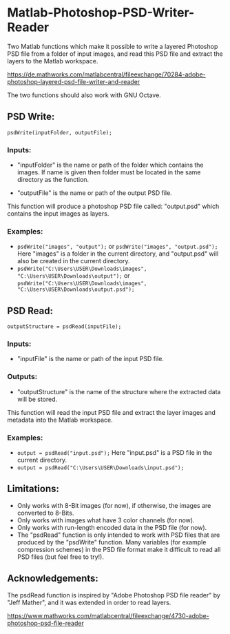 # Matlab-Photoshop-PSD-Writer-Reader
Two Matlab functions which make it possible to write a layered Photoshop PSD file from a folder of input images, and read this PSD file and extract the layers to the Matlab workspace.

https://de.mathworks.com/matlabcentral/fileexchange/70284-adobe-photoshop-layered-psd-file-writer-and-reader

The two functions should also work with GNU Octave.

## PSD Write:

```psdWrite(inputFolder, outputFile);```

### Inputs:

- "inputFolder" is the name or path of the folder which contains the images. If name is given then folder must be located in the same directory as the function.

- "outputFile" is the name or path of the output PSD file.

This function will produce a photoshop PSD file called: "output.psd" which contains the input images as layers.

### Examples: 
- `psdWrite("images", "output");` or `psdWrite("images", "output.psd");` Here "images" is a folder in the current directory, and "output.psd" will also be created in the current directory.
- `psdWrite("C:\Users\USER\Downloads\images", "C:\Users\USER\Downloads\output");` or `psdWrite("C:\Users\USER\Downloads\images", "C:\Users\USER\Downloads\output.psd");`

## PSD Read:

```outputStructure = psdRead(inputFile);```

### Inputs:

- "inputFile" is the name or path of the input PSD file.

### Outputs:

- "outputStructure" is the name of the structure where the extracted data will be stored.

This function will read the input PSD file and extract the layer images and metadata into the Matlab workspace.

### Examples: 
- `output = psdRead("input.psd");` Here "input.psd" is a PSD file in the current directory.
- `output = psdRead("C:\Users\USER\Downloads\input.psd");`

## Limitations:
- Only works with 8-Bit images (for now), if otherwise, the images are converted to 8-Bits.
- Only works with images what have 3 color channels (for now).
- Only works with run-length encoded data in the PSD file (for now). 
- The "psdRead" function is only intended to work with PSD files that are produced by the "psdWrite" function. Many variables (for example compression schemes) in the PSD file format make it difficult to read all PSD files (but feel free to try!).

## Acknowledgements:
The psdRead function is inspired by "Adobe Photoshop PSD file reader" by "Jeff Mather", and it was extended in order to read layers.

https://www.mathworks.com/matlabcentral/fileexchange/4730-adobe-photoshop-psd-file-reader
